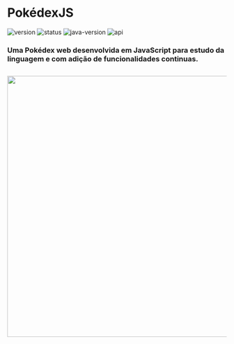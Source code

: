# PokédexJS
![version](https://img.shields.io/badge/version-1.0-blue)
![status](https://img.shields.io/badge/status-em%20desenvolvimento-brightgreen)
![java-version](https://img.shields.io/badge/language-javascript-orange)
![api](https://img.shields.io/badge/api--service-pokeapi-yellow)

### Uma Pokédex web desenvolvida em JavaScript para estudo da linguagem e com adição de funcionalidades continuas.

##

<div align="center">
<a href="https://pokeapi.co/">
  <img width="600" src="https://user-images.githubusercontent.com/64509839/180633686-76b2fd70-0435-4bac-b0c5-febe2b65c42e.png" />
</div>
